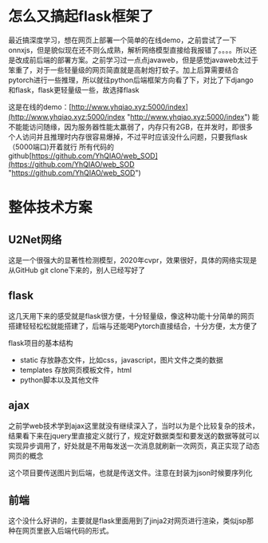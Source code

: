 # 怎么又搞起flask框架了
最近搞深度学习，想在网页上部署一个简单的在线demo，之前尝试了一下onnxjs，但是貌似现在还不则么成熟，解析网络模型直接给我报错了。。。。所以还是改成前后端的部署方案。之前学习过一点点javaweb，但是感觉javaweb太过于笨重了，对于一些轻量级的网页简直就是高射炮打蚊子。加上后算需要结合pytorch进行一些推理，所以就往python后端框架方向看了下，对比了下django和flask，flask更轻量级一些，故选择flask

这是在线的demo：[http://www.yhqiao.xyz:5000/index](http://www.yhqiao.xyz:5000/index "http://www.yhqiao.xyz:5000/index")
能不能能访问随缘，因为服务器性能太羸弱了，内存只有2GB，在并发时，即很多个人访问并且推理时内存很容易爆掉，不过平时应该没什么问题，只要我flask（5000端口)开着就行
所有代码的github[https://github.com/YhQIAO/web_SOD](https://github.com/YhQIAO/web_SOD "https://github.com/YhQIAO/web_SOD")

# 整体技术方案
## U2Net网络
这是一个很强大的显著性检测模型，2020年cvpr，效果很好，具体的网络实现是从GitHub git clone下来的，别人已经写好了

## flask
这几天用下来的感受就是flask很方便，十分轻量级，像这种功能十分简单的网页搭建轻轻松松就能搭建了，后端与还能喝Pytorch直接结合，十分方便，太方便了

flask项目的基本结构
- static
	存放静态文件，比如css，javascript，图片文件之类的数据
- templates
	存放网页模板文件，html
- python脚本以及其他文件


## ajax
之前学web技术学到ajax这里就没有继续深入了，当时以为是个比较复杂的技术，结果看下来在jquery里直接定义就行了，规定好数据类型和要发送的数据等就可以实现异步调用了，好处就是不用每发送一次消息就刷新一次网页，真正实现了动态网页的概念

这个项目要传送图片到后端，也就是传送文件。注意在封装为json时候要序列化

## 前端
这个没什么好讲的，主要就是flask里面用到了jinja2对网页进行渲染，类似jsp那种在网页里嵌入后端代码的形式。


